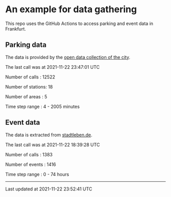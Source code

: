# An example for data gathering

This repo uses the GitHub Actions to access parking and event data in Frankfurt.

## Parking data
The data is provided by the [open data collection of the city](https://www.offenedaten.frankfurt.de/).

The last call was at 2021-11-22 23:47:01 UTC

Number of calls   : 12522

Number of stations:    18

Number of areas   :     5

Time step range   :     4 -  2005 minutes


## Event data
The data is extracted from [stadtleben.de](https://stadtleben.de/frankfurt/).

The last call was at 2021-11-22 18:39:28 UTC

Number of calls   : 1383

Number of events  : 1416

Time step range   :    0 -   74 hours


----

Last updated at 2021-11-22 23:52:41 UTC
